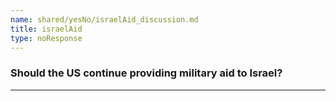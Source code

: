 ```yaml
---
name: shared/yesNo/israelAid_discussion.md
title: israelAid
type: noResponse
---
```


### Should the US continue providing military aid to Israel?

---

